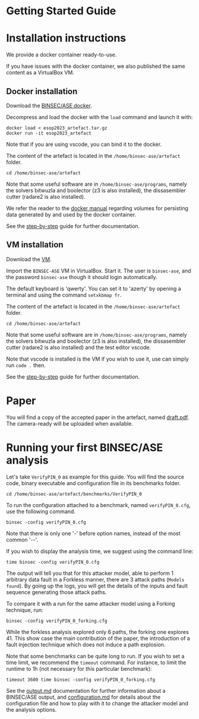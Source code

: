 Getting Started Guide
===

# Installation instructions

We provide a docker container ready-to-use.

If you have issues with the docker container, we also published the same content as a VirtualBox VM.


## Docker installation

Download the [BINSEC/ASE docker](https://github.com/binsec/esop2023_artefact/releases/download/1.0/esop2023_artefact.tar.gz).

Decompress and load the docker with the `load` command and launch it with:
```
docker load < esop2023_artefact.tar.gz
docker run -it esop2023_artefact
```
Note that if you are using vscode, you can bind it to the docker.

The content of the artefact is located in the `/home/binsec-ase/artefact` folder.
```
cd /home/binsec-ase/artefact
```

Note that some useful software are in `/home/binsec-ase/programs`, namely the solvers bitwuzla and boolector (z3 is also installed), the dissasembler cutter (radare2 is also installed).

We refer the reader to the [docker manual](https://docs.docker.com/storage/volumes/) regarding volumes for persisting data generated by and used by the docker container.

See the [step-by-step](./step_by_step.md) guide for further documentation.


## VM installation

Download the [VM](https://zenodo.org/record/7507112#.Y7cLsKfMJhE).

Import the `BINSEC-ASE` VM in VirtualBox. Start it.
The user is `binsec-ase`, and the password `binsec-ase` though it should login automatically.

The default keyboard is 'qwerty'. You can set it to 'azerty' by opening a terminal and using the command `setxkbmap fr`.

The content of the artefact is located in the `/home/binsec-ase/artefact` folder.
```
cd /home/binsec-ase/artefact
```

Note that some useful software are in `/home/binsec-ase/programs`, namely the solvers bitwuzla and boolector (z3 is also installed), the dissasembler cutter (radare2 is also installed) and the test editor vscode.

Note that vscode is installed is the VM if you wish to use it, use can simply run `code .` then.

See the [step-by-step](./step_by_step.md) guide for further documentation.


# Paper

You will find a copy of the accepted paper in the artefact, named [draft.pdf](./draft.pdf). The camera-ready will be uploaded when available.


# Running your first BINSEC/ASE analysis

Let's take `VerifyPIN_0` as example for this guide. You will find the source code, binary executable and configuration file in its benchmarks folder.
```
cd /home/binsec-ase/artefact/benchmarks/VerifyPIN_0
```

To run the configuration attached to a benchmark, named `verifyPIN_0.cfg`, use the following command.
```
binsec -config verifyPIN_0.cfg
```
Note that there is only one '-' before option names, instead of the most common '--'.

If you wish to display the analysis time, we suggest using the command line:
```
time binsec -config verifyPIN_0.cfg
```


The output will tell you that for this attacker model, able to perform 1 arbitrary data fault in a Forkless manner, there are 3 attack paths (`Models found`). By going up the logs, you will get the details of the inputs and fault sequence generating those attack paths.

To compare it with a run for the same attacker model using a Forking technique, run:
```
binsec -config verifyPIN_0_forking.cfg
```

While the forkless analysis explored only 6 paths, the forking one explores 41. 
This show case the main contribution of the paper, the introduction of a fault injection technique which does not induce a path explosion.

Note that some benchmarks can be quite long to run. If you wish to set a time limit, we recommend the `timeout` command. For instance, to limit the runtime to 1h (not necessary for this particular benchmark):
```
timeout 3600 time binsec -config verifyPIN_0_forking.cfg
```

See the [output.md](./docs/output.md) documentation for further information about a BINSEC/ASE output, and [configuration.md](./docs/configuration.md) for details about the configuration file and how to play with it to change the attacker model and the analysis options. 
